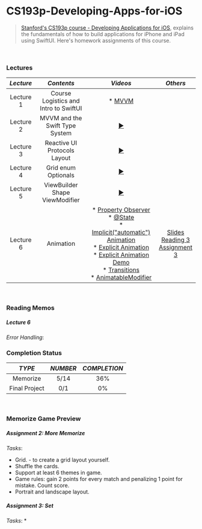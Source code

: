 # CS193p-Developing-Apps-for-iOS
 
> [Stanford's CS193p course - Developing Applications for iOS](https://cs193p.sites.stanford.edu/), explains the fundamentals of how to build applications for iPhone and iPad using SwiftUI. Here's homework assignments of this course.
<br>

### Lectures
| _Lecture_ | _Contents_ | _Videos_ | _Others_ |
| :-: | :-: | :-: | :-: | 
| Lecture 1 | Course Logistics and Intro to SwiftUI | * [MVVM](https://youtu.be/4GjXq2Sr55Q?t=40) <br> |  |
| Lecture 2 | MVVM and the Swift Type System | [▶️](https://youtu.be/4GjXq2Sr55Q) |  |
| Lecture 3 | Reactive UI Protocols Layout | [▶️](https://www.youtube.com/watch?v=SIYdYpPXil4&list=PLpGHT1n4-mAtTj9oywMWoBx0dCGd51_yG&index=3) |  |
| Lecture 4 | Grid enum Optionals | [▶️](https://www.youtube.com/watch?v=eHEeWzFP6O4&list=PLpGHT1n4-mAtTj9oywMWoBx0dCGd51_yG&index=4) |  |
| Lecture 5 | ViewBuilder Shape ViewModifier | [▶️](https://www.youtube.com/watch?v=oDKDGCRdSHc) |  |
| Lecture 6 | Animation | * [Property Observer](https://youtu.be/3krC2c56ceQ?t=43)<br> * [@State](https://youtu.be/3krC2c56ceQ?t=119)<br> * [Implicit("automatic") Animation](https://youtu.be/3krC2c56ceQ?t=716)<br> * [Explicit Animation](https://youtu.be/3krC2c56ceQ?t=1048)<br> * [Explicit Animation Demo](https://youtu.be/3krC2c56ceQ?t=3055)<br> * [Transitions](https://youtu.be/3krC2c56ceQ?t=1253)<br> * [AnimatableModifier](https://youtu.be/3krC2c56ceQ?t=3856) | [Slides](https://github.com/weitieda/cs193p-2020-swiftui/blob/master/documents/Slides/l6.pdf)<br> [Reading 3](https://github.com/weitieda/cs193p-2020-swiftui/blob/master/documents/Readings/r3.pdf)<br> [Assignment 3](https://github.com/weitieda/cs193p-2020-swiftui/blob/master/documents/Assignments/a3.pdf) |
<br>

### Reading Memos

##### Lecture 6
_Error Handling_:


### Completion Status
| _TYPE_ | _NUMBER_ | _COMPLETION_ |
| :-: | :-: | :-: |
| Memorize | 5/14 | 36% |
| Final Project | 0/1 | 0% |
<br>

### Memorize Game Preview

##### Assignment 2:  More Memorize 
_Tasks_:
* Grid. - to create a grid layout yourself.
* Shuffle the cards.
* Support at least 6 themes in game.
* Game rules: gain 2 points for every match and penalizing 1 point for mistake. Count score.
* Portrait and landscape layout.


##### Assignment 3: Set
_Tasks_:
* 
